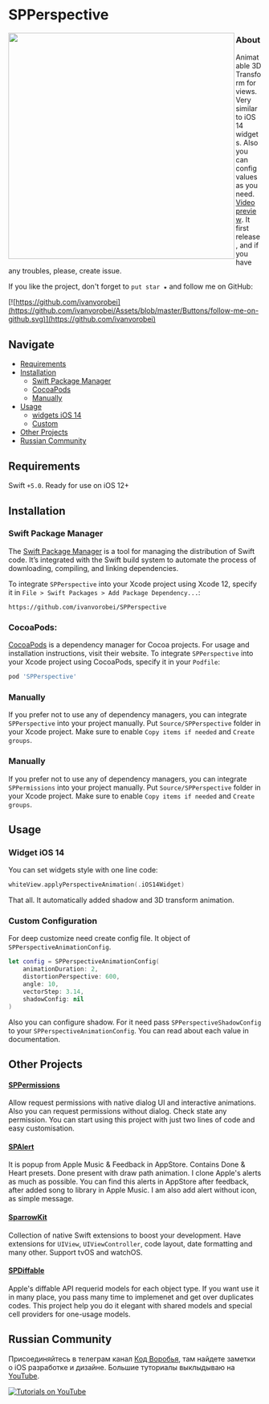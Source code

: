 # SPPerspective

<img align="left" src="https://github.com/ivanvorobei/SPPerspective/blob/main/Assets/Readme/Preview%20-%201.0.png" width="450"/>

### About

Animatable 3D Transform for views. Very similar to iOS 14 widgets. Also you can config values as you need. [Video preview](https://cdn.ivanvorobei.by/github/SPPerspective/Preview.mov).
It first release, and if you have any troubles, please, create issue.

If you like the project, don't forget to `put star ★` and follow me on GitHub:

[![https://github.com/ivanvorobei](https://github.com/ivanvorobei/Assets/blob/master/Buttons/follow-me-on-github.svg)](https://github.com/ivanvorobei)

## Navigate

- [Requirements](#requirements)
- [Installation](#installation)
    - [Swift Package Manager](#swift-package-manager)
    - [CocoaPods](#cocoapods)
    - [Manually](#manually)
- [Usage](#usage)
    - [widgets iOS 14](#widgets-ios-14)
    - [Custom](#custom-configuration)
- [Other Projects](#other-projects)
- [Russian Community](#russian-community)

## Requirements

Swift `+5.0`. Ready for use on iOS 12+

## Installation

### Swift Package Manager

The [Swift Package Manager](https://swift.org/package-manager/) is a tool for managing the distribution of Swift code. It’s integrated with the Swift build system to automate the process of downloading, compiling, and linking dependencies.

To integrate `SPPerspective` into your Xcode project using Xcode 12, specify it in `File > Swift Packages > Add Package Dependency...`:

```ogdl
https://github.com/ivanvorobei/SPPerspective
```

### CocoaPods:

[CocoaPods](https://cocoapods.org) is a dependency manager for Cocoa projects. For usage and installation instructions, visit their website. To integrate `SPPerspective` into your Xcode project using CocoaPods, specify it in your `Podfile`:

```ruby
pod 'SPPerspective'
```

### Manually

If you prefer not to use any of dependency managers, you can integrate `SPPerspective` into your project manually. Put `Source/SPPerspective` folder in your Xcode project. Make sure to enable `Copy items if needed` and `Create groups`.

### Manually

If you prefer not to use any of dependency managers, you can integrate `SPPermissions` into your project manually. Put `Source/SPPerspective` folder in your Xcode project. Make sure to enable `Copy items if needed` and `Create groups`.

## Usage

### Widget iOS 14

You can set widgets style with one line code:

```swift
whiteView.applyPerspectiveAnimation(.iOS14Widget)
```
That all. It automatically added shadow and 3D transform animation.

### Custom Configuration

For deep customize need create config file. It object of `SPPerspectiveAnimationConfig`.

```swift
let config = SPPerspectiveAnimationConfig(
    animationDuration: 2,
    distortionPerspective: 600,
    angle: 10,
    vectorStep: 3.14,
    shadowConfig: nil
)
```

Also you can configure shadow. For it need pass `SPPerspectiveShadowConfig` to your  `SPPerspectiveAnimationConfig`.
You can read about each value in documentation.

## Other Projects

#### [SPPermissions](https://github.com/ivanvorobei/SPPermissions)
Allow request permissions with native dialog UI and interactive animations. Also you can request permissions without dialog. Check state any permission. You can start using this project with just two lines of code and easy customisation.

#### [SPAlert](https://github.com/ivanvorobei/SPAlert)
It is popup from Apple Music & Feedback in AppStore. Contains Done & Heart presets. Done present with draw path animation. I clone Apple's alerts as much as possible.
You can find this alerts in AppStore after feedback, after added song to library in Apple Music. I am also add alert without icon, as simple message.

#### [SparrowKit](https://github.com/ivanvorobei/SparrowKit)
Collection of native Swift extensions to boost your development. Have extensions for `UIView`, `UIViewController`, code layout, date formatting and many other. Support tvOS and watchOS.

#### [SPDiffable](https://github.com/ivanvorobei/SPDiffable)
Apple's diffable API requerid models for each object type. If you want use it in many place, you pass many time to implemenet and get over duplicates codes. This project help you do it elegant with shared models and special cell providers for one-usage models.

## Russian Community

Присоединяйтесь в телеграм канал [Код Воробья](https://t.me/sparrowcode), там найдете заметки о iOS разработке и дизайне.
Большие туториалы выклыдываю на [YouTube](https://www.youtube.com/channel/UCNUGzZfcOyX4YpP36VzeZ6A).

[![Tutorials on YouTube](https://github.com/ivanvorobei/Assets/blob/master/Russian%20Community/youtube-preview.jpg)](https://www.youtube.com/channel/UCNUGzZfcOyX4YpP36VzeZ6A)

